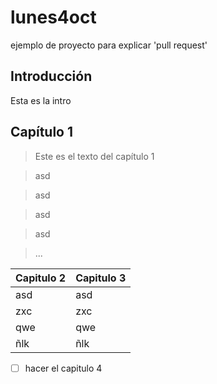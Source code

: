 # lunes4oct
ejemplo de proyecto para explicar 'pull request'

## Introducción

Esta es la intro

## Capítulo 1

> Este es el texto del capítulo 1

> asd

> asd

> asd

> asd

> ...

Capitulo 2 | Capitulo 3
----- | ------
asd | asd
zxc | zxc
qwe | qwe
ñlk | ñlk


- [ ] hacer el capitulo 4
